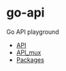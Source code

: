 # go-api
Go API playground

- [API](https://dev.to/moficodes/build-your-first-rest-api-with-go-2gcj)
- [API_mux](https://medium.com/@hugo.bjarred/rest-api-with-golang-and-mux-e934f581b8b5)
- [Packages](https://medium.com/rungo/everything-you-need-to-know-about-packages-in-go-b8bac62b74cc)